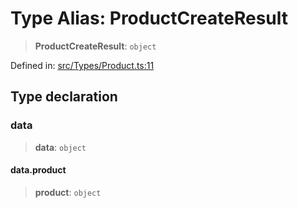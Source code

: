 # Type Alias: ProductCreateResult

> **ProductCreateResult**: `object`

Defined in: [src/Types/Product.ts:11](https://github.com/Fokusdotid/Baileys/blob/c2e37a764497a58082d1525ba2f083f341e3eefa/src/Types/Product.ts#L11)

## Type declaration

### data

> **data**: `object`

#### data.product

> **product**: `object`
